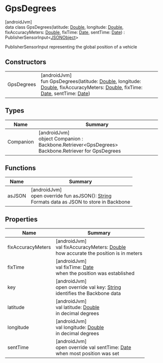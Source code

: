 # GpsDegrees

[androidJvm]\
data class GpsDegrees(latitude: [Double](https://kotlinlang.org/api/latest/jvm/stdlib/kotlin/-double/index.html), longitude: [Double](https://kotlinlang.org/api/latest/jvm/stdlib/kotlin/-double/index.html), fixAccuracyMeters: [Double](https://kotlinlang.org/api/latest/jvm/stdlib/kotlin/-double/index.html), fixTime: [Date](https://developer.android.com/reference/kotlin/java/util/Date.html), sentTime: [Date](https://developer.android.com/reference/kotlin/java/util/Date.html)) : PublisherSensorInput&lt;[JSONObject](https://developer.android.com/reference/kotlin/org/json/JSONObject.html)&gt;

PublisherSensorInput representing the global position of a vehicle

## Constructors

| | |
|---|---|
| GpsDegrees | [androidJvm]<br>fun GpsDegrees(latitude: [Double](https://kotlinlang.org/api/latest/jvm/stdlib/kotlin/-double/index.html), longitude: [Double](https://kotlinlang.org/api/latest/jvm/stdlib/kotlin/-double/index.html), fixAccuracyMeters: [Double](https://kotlinlang.org/api/latest/jvm/stdlib/kotlin/-double/index.html), fixTime: [Date](https://developer.android.com/reference/kotlin/java/util/Date.html), sentTime: [Date](https://developer.android.com/reference/kotlin/java/util/Date.html)) |

## Types

| Name | Summary |
|---|---|
| Companion | [androidJvm]<br>object Companion : Backbone.Retriever&lt;GpsDegrees&gt; <br>Backbone.Retriever for GpsDegrees |

## Functions

| Name | Summary |
|---|---|
| asJSON | [androidJvm]<br>open override fun asJSON(): [String](https://kotlinlang.org/api/latest/jvm/stdlib/kotlin/-string/index.html)<br>Formats data as JSON to store in Backbone |

## Properties

| Name | Summary |
|---|---|
| fixAccuracyMeters | [androidJvm]<br>val fixAccuracyMeters: [Double](https://kotlinlang.org/api/latest/jvm/stdlib/kotlin/-double/index.html)<br>how accurate the position is in meters |
| fixTime | [androidJvm]<br>val fixTime: [Date](https://developer.android.com/reference/kotlin/java/util/Date.html)<br>when the position was established |
| key | [androidJvm]<br>open override val key: [String](https://kotlinlang.org/api/latest/jvm/stdlib/kotlin/-string/index.html)<br>identifies the Backbone data |
| latitude | [androidJvm]<br>val latitude: [Double](https://kotlinlang.org/api/latest/jvm/stdlib/kotlin/-double/index.html)<br>in decimal degrees |
| longitude | [androidJvm]<br>val longitude: [Double](https://kotlinlang.org/api/latest/jvm/stdlib/kotlin/-double/index.html)<br>in decimal degrees |
| sentTime | [androidJvm]<br>open override val sentTime: [Date](https://developer.android.com/reference/kotlin/java/util/Date.html)<br>when most position was set |